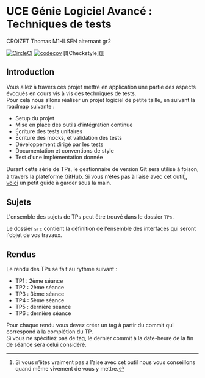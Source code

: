 # UCE Génie Logiciel Avancé : Techniques de tests

CROIZET Thomas
M1-ILSEN alternant gr2

[![CircleCI](https://dl.circleci.com/status-badge/img/gh/CroizetThomas/ceri-m1-techniques-de-test/tree/master.svg?style=svg)](https://dl.circleci.com/status-badge/redirect/gh/CroizetThomas/ceri-m1-techniques-de-test/tree/master)
[![codecov](https://codecov.io/gh/CroizetThomas/ceri-m1-techniques-de-test/graph/badge.svg?token=9YZ1EYRCNV)](https://codecov.io/gh/CroizetThomas/ceri-m1-techniques-de-test)
[![Checkstyle](]]


## Introduction

Vous allez à travers ces projet mettre en application une partie des aspects évoqués en cours vis à vis des techniques de tests.  
Pour cela nous allons réaliser un projet logiciel de petite taille, en suivant la roadmap suivante : 
- Setup du projet
- Mise en place des outils d’intégration continue
- Écriture des tests unitaires
- Écriture des mocks, et validation des tests
- Développement dirigé par les tests
- Documentation et conventions de style
- Test d'une implémentation donnée

Durant cette série de TPs, le gestionnaire de version Git sera utilisé à foison, à travers la plateforme GitHub. Si vous n’êtes pas à l’aise avec cet outil[^1], [voici](http://rogerdudler.github.io/git-guide/) un petit guide à garder sous la main.

## Sujets

L'ensemble des sujets de TPs peut être trouvé dans le dossier `TPs`.

Le dossier `src` contient la définition de l'ensemble des interfaces qui seront l'objet de vos travaux.

## Rendus

Le rendu des TPs se fait au rythme suivant :

- TP1 : 2ème séance
- TP2 : 2ème séance
- TP3 : 3ème séance
- TP4 : 5ème séance
- TP5 : dernière séance
- TP6 : dernière séance

Pour chaque rendu vous devez créer un tag à partir du commit qui correspond à la complétion du TP.  
Si vous ne spécifiez pas de tag, le dernier commit à la date-heure de la fin de séance sera celui considéré.

[^1]: Si vous n’êtes vraiment pas à l’aise avec cet outil nous vous conseillons quand même vivement de vous y mettre.
